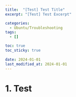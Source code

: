 ```yaml
---
title:  "[Test] Test Title"
excerpt: "[Test] Test Excerpt"

categories:
  - Ubuntu/Troubleshooting
tags:
  - []

toc: true
toc_sticky: true
 
date: 2024-01-01
last_modified_at: 2024-01-01
---
```


# 1. Test  